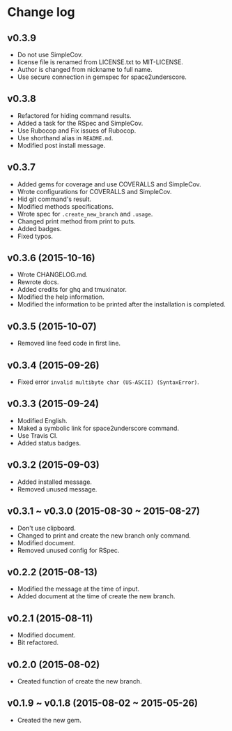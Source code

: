 # Change log

## v0.3.9
- Do not use SimpleCov.
- license file is renamed from LICENSE.txt to MIT-LICENSE.
- Author is changed from nickname to full name.
- Use secure connection in gemspec for space2underscore.

## v0.3.8
- Refactored for hiding command results.
- Added a task for the RSpec and SimpleCov.
- Use Rubocop and Fix issues of Rubocop.
- Use shorthand alias in `README.md`.
- Modified post install message.

## v0.3.7
- Added gems for coverage and use COVERALLS and SimpleCov.
- Wrote configurations for COVERALLS and SimpleCov.
- Hid git command's result.
- Modified methods specifications.
- Wrote spec for `.create_new_branch` and `.usage`.
- Changed print method from print to puts.
- Added badges.
- Fixed typos.

## v0.3.6 (2015-10-16)
- Wrote CHANGELOG.md.
- Rewrote docs.
- Added credits for ghq and tmuxinator.
- Modified the help information.
- Modified the information to be printed after the installation is completed.

## v0.3.5 (2015-10-07)
- Removed line feed code in first line.

## v0.3.4 (2015-09-26)
- Fixed error `invalid multibyte char (US-ASCII) (SyntaxError)`.

## v0.3.3 (2015-09-24)
- Modified English.
- Maked a symbolic link for space2underscore command.
- Use Travis CI.
- Added status badges.

## v0.3.2 (2015-09-03)
- Added installed message.
- Removed unused message.

## v0.3.1 ~ v0.3.0 (2015-08-30 ~ 2015-08-27)
- Don't use clipboard.
- Changed to print and create the new branch only command.
- Modified document.
- Removed unused config for RSpec.

## v0.2.2 (2015-08-13)
- Modified the message at the time of input.
- Added document at the time of create the new branch.

## v0.2.1 (2015-08-11)
- Modified document.
- Bit refactored.

## v0.2.0 (2015-08-02)
- Created function of create the new branch.

## v0.1.9 ~ v0.1.8 (2015-08-02 ~ 2015-05-26)
- Created the new gem.
